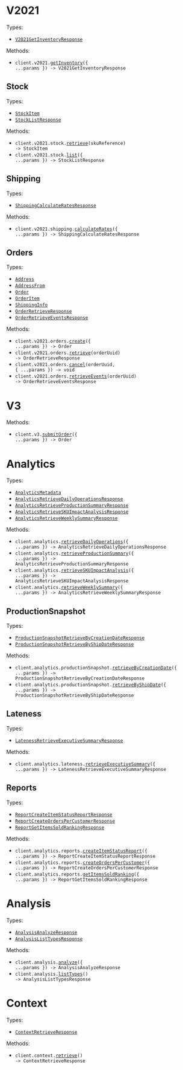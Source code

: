 # V2021

Types:

- <code><a href="./src/resources/v2021/v2021.ts">V2021GetInventoryResponse</a></code>

Methods:

- <code title="post /api/v2021/inventory">client.v2021.<a href="./src/resources/v2021/v2021.ts">getInventory</a>({ ...params }) -> V2021GetInventoryResponse</code>

## Stock

Types:

- <code><a href="./src/resources/v2021/stock.ts">StockItem</a></code>
- <code><a href="./src/resources/v2021/stock.ts">StockListResponse</a></code>

Methods:

- <code title="get /api/v2021/stock/{sku-reference}">client.v2021.stock.<a href="./src/resources/v2021/stock.ts">retrieve</a>(skuReference) -> StockItem</code>
- <code title="get /api/v2021/stock">client.v2021.stock.<a href="./src/resources/v2021/stock.ts">list</a>({ ...params }) -> StockListResponse</code>

## Shipping

Types:

- <code><a href="./src/resources/v2021/shipping.ts">ShippingCalculateRatesResponse</a></code>

Methods:

- <code title="post /api/v2021/shipping/rates">client.v2021.shipping.<a href="./src/resources/v2021/shipping.ts">calculateRates</a>({ ...params }) -> ShippingCalculateRatesResponse</code>

## Orders

Types:

- <code><a href="./src/resources/v2021/orders.ts">Address</a></code>
- <code><a href="./src/resources/v2021/orders.ts">AddressFrom</a></code>
- <code><a href="./src/resources/v2021/orders.ts">Order</a></code>
- <code><a href="./src/resources/v2021/orders.ts">OrderItem</a></code>
- <code><a href="./src/resources/v2021/orders.ts">ShippingInfo</a></code>
- <code><a href="./src/resources/v2021/orders.ts">OrderRetrieveResponse</a></code>
- <code><a href="./src/resources/v2021/orders.ts">OrderRetrieveEventsResponse</a></code>

Methods:

- <code title="post /api/v2021/orders">client.v2021.orders.<a href="./src/resources/v2021/orders.ts">create</a>({ ...params }) -> Order</code>
- <code title="get /api/v2021/orders/{order-uuid}">client.v2021.orders.<a href="./src/resources/v2021/orders.ts">retrieve</a>(orderUuid) -> OrderRetrieveResponse</code>
- <code title="post /api/v2021/order/{order-uuid}/cancel">client.v2021.orders.<a href="./src/resources/v2021/orders.ts">cancel</a>(orderUuid, { ...params }) -> void</code>
- <code title="get /api/v2021/order/{order-uuid}/events">client.v2021.orders.<a href="./src/resources/v2021/orders.ts">retrieveEvents</a>(orderUuid) -> OrderRetrieveEventsResponse</code>

# V3

Methods:

- <code title="post /api/v3/orders">client.v3.<a href="./src/resources/v3.ts">submitOrder</a>({ ...params }) -> Order</code>

# Analytics

Types:

- <code><a href="./src/resources/analytics/analytics.ts">AnalyticsMetadata</a></code>
- <code><a href="./src/resources/analytics/analytics.ts">AnalyticsRetrieveDailyOperationsResponse</a></code>
- <code><a href="./src/resources/analytics/analytics.ts">AnalyticsRetrieveProductionSummaryResponse</a></code>
- <code><a href="./src/resources/analytics/analytics.ts">AnalyticsRetrieveSKUImpactAnalysisResponse</a></code>
- <code><a href="./src/resources/analytics/analytics.ts">AnalyticsRetrieveWeeklySummaryResponse</a></code>

Methods:

- <code title="get /api/analytics/daily-operations">client.analytics.<a href="./src/resources/analytics/analytics.ts">retrieveDailyOperations</a>({ ...params }) -> AnalyticsRetrieveDailyOperationsResponse</code>
- <code title="get /api/analytics/production-summary">client.analytics.<a href="./src/resources/analytics/analytics.ts">retrieveProductionSummary</a>({ ...params }) -> AnalyticsRetrieveProductionSummaryResponse</code>
- <code title="get /api/analytics/sku-impact-analysis">client.analytics.<a href="./src/resources/analytics/analytics.ts">retrieveSKUImpactAnalysis</a>({ ...params }) -> AnalyticsRetrieveSKUImpactAnalysisResponse</code>
- <code title="get /api/analytics/weekly-summary">client.analytics.<a href="./src/resources/analytics/analytics.ts">retrieveWeeklySummary</a>({ ...params }) -> AnalyticsRetrieveWeeklySummaryResponse</code>

## ProductionSnapshot

Types:

- <code><a href="./src/resources/analytics/production-snapshot.ts">ProductionSnapshotRetrieveByCreationDateResponse</a></code>
- <code><a href="./src/resources/analytics/production-snapshot.ts">ProductionSnapshotRetrieveByShipDateResponse</a></code>

Methods:

- <code title="get /api/analytics/production-snapshot/by-creation-date">client.analytics.productionSnapshot.<a href="./src/resources/analytics/production-snapshot.ts">retrieveByCreationDate</a>({ ...params }) -> ProductionSnapshotRetrieveByCreationDateResponse</code>
- <code title="get /api/analytics/production-snapshot/by-ship-date">client.analytics.productionSnapshot.<a href="./src/resources/analytics/production-snapshot.ts">retrieveByShipDate</a>({ ...params }) -> ProductionSnapshotRetrieveByShipDateResponse</code>

## Lateness

Types:

- <code><a href="./src/resources/analytics/lateness.ts">LatenessRetrieveExecutiveSummaryResponse</a></code>

Methods:

- <code title="get /api/analytics/lateness/executive-summary">client.analytics.lateness.<a href="./src/resources/analytics/lateness.ts">retrieveExecutiveSummary</a>({ ...params }) -> LatenessRetrieveExecutiveSummaryResponse</code>

## Reports

Types:

- <code><a href="./src/resources/analytics/reports.ts">ReportCreateItemStatusReportResponse</a></code>
- <code><a href="./src/resources/analytics/reports.ts">ReportCreateOrdersPerCustomerResponse</a></code>
- <code><a href="./src/resources/analytics/reports.ts">ReportGetItemsSoldRankingResponse</a></code>

Methods:

- <code title="post /api/analytics/reports/item-status">client.analytics.reports.<a href="./src/resources/analytics/reports.ts">createItemStatusReport</a>({ ...params }) -> ReportCreateItemStatusReportResponse</code>
- <code title="post /api/analytics/reports/orders-per-customer">client.analytics.reports.<a href="./src/resources/analytics/reports.ts">createOrdersPerCustomer</a>({ ...params }) -> ReportCreateOrdersPerCustomerResponse</code>
- <code title="get /api/analytics/reports/items-sold-ranking">client.analytics.reports.<a href="./src/resources/analytics/reports.ts">getItemsSoldRanking</a>({ ...params }) -> ReportGetItemsSoldRankingResponse</code>

# Analysis

Types:

- <code><a href="./src/resources/analysis.ts">AnalysisAnalyzeResponse</a></code>
- <code><a href="./src/resources/analysis.ts">AnalysisListTypesResponse</a></code>

Methods:

- <code title="post /api/analysis">client.analysis.<a href="./src/resources/analysis.ts">analyze</a>({ ...params }) -> AnalysisAnalyzeResponse</code>
- <code title="get /api/analysis/types">client.analysis.<a href="./src/resources/analysis.ts">listTypes</a>() -> AnalysisListTypesResponse</code>

# Context

Types:

- <code><a href="./src/resources/context.ts">ContextRetrieveResponse</a></code>

Methods:

- <code title="get /api/context">client.context.<a href="./src/resources/context.ts">retrieve</a>() -> ContextRetrieveResponse</code>
